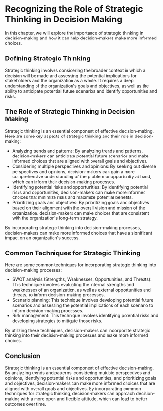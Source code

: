 Recognizing the Role of Strategic Thinking in Decision Making
=========================================================================================================

In this chapter, we will explore the importance of strategic thinking in decision-making and how it can help decision-makers make more informed choices.

Defining Strategic Thinking
---------------------------

Strategic thinking involves considering the broader context in which a decision will be made and assessing the potential implications for stakeholders and the organization as a whole. It requires a deep understanding of the organization's goals and objectives, as well as the ability to anticipate potential future scenarios and identify opportunities and risks.

The Role of Strategic Thinking in Decision Making
-------------------------------------------------

Strategic thinking is an essential component of effective decision-making. Here are some key aspects of strategic thinking and their role in decision-making:

* Analyzing trends and patterns: By analyzing trends and patterns, decision-makers can anticipate potential future scenarios and make informed choices that are aligned with overall goals and objectives.
* Considering multiple perspectives and opinions: By seeking out diverse perspectives and opinions, decision-makers can gain a more comprehensive understanding of the problem or opportunity at hand, which can inform their decision-making processes.
* Identifying potential risks and opportunities: By identifying potential risks and opportunities, decision-makers can make more informed choices that minimize risks and maximize potential benefits.
* Prioritizing goals and objectives: By prioritizing goals and objectives based on their alignment with the overall vision and mission of the organization, decision-makers can make choices that are consistent with the organization's long-term strategy.

By incorporating strategic thinking into decision-making processes, decision-makers can make more informed choices that have a significant impact on an organization's success.

Common Techniques for Strategic Thinking
----------------------------------------

Here are some common techniques for incorporating strategic thinking into decision-making processes:

* SWOT analysis (Strengths, Weaknesses, Opportunities, and Threats): This technique involves evaluating the internal strengths and weaknesses of an organization, as well as external opportunities and threats, to inform decision-making processes.
* Scenario planning: This technique involves developing potential future scenarios and assessing the potential implications of each scenario to inform decision-making processes.
* Risk management: This technique involves identifying potential risks and developing strategies to mitigate those risks.

By utilizing these techniques, decision-makers can incorporate strategic thinking into their decision-making processes and make more informed choices.

Conclusion
----------

Strategic thinking is an essential component of effective decision-making. By analyzing trends and patterns, considering multiple perspectives and opinions, identifying potential risks and opportunities, and prioritizing goals and objectives, decision-makers can make more informed choices that are aligned with overall goals and objectives. By incorporating common techniques for strategic thinking, decision-makers can approach decision-making with a more open and flexible attitude, which can lead to better outcomes over time.
